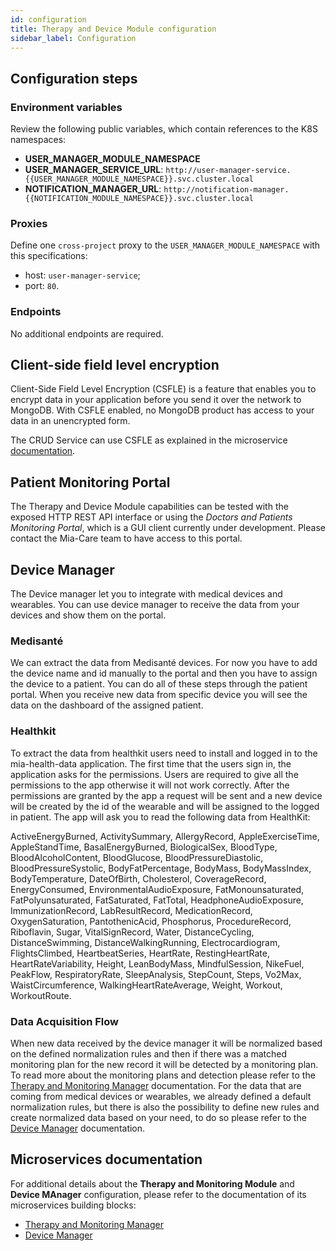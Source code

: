 ```yaml
---
id: configuration
title: Therapy and Device Module configuration
sidebar_label: Configuration
---
```




## Configuration steps

### Environment variables

Review the following public variables, which contain references to the K8S namespaces:

- **USER_MANAGER_MODULE_NAMESPACE**
- **USER_MANAGER_SERVICE_URL**: `http://user-manager-service.{{USER_MANAGER_MODULE_NAMESPACE}}.svc.cluster.local`
- **NOTIFICATION_MANAGER_URL**: `http://notification-manager.{{NOTIFICATION_MODULE_NAMESPACE}}.svc.cluster.local`

### Proxies

Define one `cross-project` proxy to the `USER_MANAGER_MODULE_NAMESPACE` with this specifications:

- host: `user-manager-service`;
- port: `80`.

### Endpoints

No additional endpoints are required.

## Client-side field level encryption

Client-Side Field Level Encryption (CSFLE) is a feature that enables you to encrypt data in your application before you send it over the network to MongoDB. With CSFLE enabled, no MongoDB product has access to your data in an unencrypted form.

The CRUD Service can use CSFLE as explained in the microservice [documentation][mia-crud-service-csfle].

## Patient Monitoring Portal

The Therapy and Device Module capabilities can be tested with the exposed HTTP REST API interface or using the *Doctors and Patients Monitoring Portal*, which is a GUI client currently under development. Please contact the Mia-Care team to have access to this portal. 

## Device Manager

The Device manager let you to integrate with medical devices and wearables.
You can use device manager to receive the data from your devices and show them on the portal.

### Medisanté

We can extract the data from Medisanté devices. For now you have to add the device name and id manually to the portal and then you have to assign the device to a patient.
You can do all of these steps through the patient portal. 
When you receive new data from specific device you will see the data on the dashboard of the assigned patient.

### Healthkit

To extract the data from healthkit users need to install and logged in to the mia-health-data application. The first time that the users sign in, the application asks for the permissions.  Users are required to give all the permissions to the app otherwise it will not work correctly.
After the permissions are granted by the app a request will be sent and a new device will be created by the id of the wearable and will be assigned to the logged in patient.
The app will ask you to read the following data from HealthKit:

ActiveEnergyBurned, ActivitySummary, AllergyRecord, AppleExerciseTime, AppleStandTime, BasalEnergyBurned, BiologicalSex, BloodType, BloodAlcoholContent, BloodGlucose, BloodPressureDiastolic, BloodPressureSystolic, BodyFatPercentage, BodyMass, BodyMassIndex, BodyTemperature, DateOfBirth, Cholesterol, CoverageRecord, EnergyConsumed, EnvironmentalAudioExposure, FatMonounsaturated, FatPolyunsaturated, FatSaturated, FatTotal, HeadphoneAudioExposure, ImmunizationRecord, LabResultRecord, MedicationRecord, OxygenSaturation, PantothenicAcid, Phosphorus, ProcedureRecord, Riboflavin, Sugar, VitalSignRecord, Water, DistanceCycling, DistanceSwimming, DistanceWalkingRunning, Electrocardiogram, FlightsClimbed, HeartbeatSeries, HeartRate, RestingHeartRate, HeartRateVariability, Height, LeanBodyMass, MindfulSession, NikeFuel, PeakFlow, RespiratoryRate, SleepAnalysis, StepCount, Steps, Vo2Max, WaistCircumference, WalkingHeartRateAverage, Weight, Workout, WorkoutRoute.


### Data Acquisition Flow

When new data received by the device manager it will be normalized based on the defined normalization rules and then if there was a matched monitoring plan for the new record it will be detected by a monitoring plan. To read more about the monitoring plans and detection please refer to the [Therapy and Monitoring Manager][mia-therapy-and-monitoring-manager] documentation.
For the data that are coming from medical devices or wearables, we already defined a default normalization rules, but there is also the possibility to define new rules and create normalized data based on your need, to do so please refer to the [Device Manager][mia-device-manager] documentation.


## Microservices documentation

For additional details about the **Therapy and Monitoring Module** and **Device MAnager** configuration, please refer to the documentation of its microservices building blocks:

- [Therapy and Monitoring Manager][mia-therapy-and-monitoring-manager]
- [Device Manager][mia-device-manager]


[mia-crud-service-csfle]: /runtime-components/plugins/crud-service/30_encryption_configuration.md
[mia-therapy-and-monitoring-manager]: /runtime-components/plugins/therapy-and-monitoring-manager/10_overview.md
[mia-device-manager]: /runtime-components/plugins/device-manager/10_overview.md
[notification-manager]: /runtime-components/plugins/notification-manager-service/10_overview.md
[tmm-notifications]: /runtime-components/plugins/therapy-and-monitoring-manager/10_overview.md#notifications
